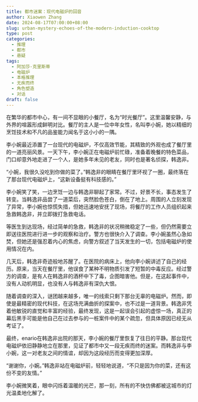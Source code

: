 ```yaml
---
title: 都市迷案：现代电磁炉的回音
author: Xiaowen Zhang
date: 2024-08-17T07:00:00+08:00
slug: urban-mystery-echoes-of-the-modern-induction-cooktop
type: post
categories:
  - 推理
  - 都市
  - 悬疑
tags:
  - 阿加莎·克里斯蒂
  - 电磁炉
  - 本格推理
  - 无疾而终
  - 角色塑造
  - 对话
draft: false
---
```


在繁华的都市中心，有一间不显眼的小餐厅，名为“时光餐厅”。这里温馨安静，与外界的喧嚣形成鲜明对比。餐厅的主人是一位中年女性，名叫李小婉，她以精细的烹饪技术和不凡的品鉴能力闻名于这小小的一隅。

李小婉最近添置了一台现代的电磁炉，不仅高效节能，其精致的外观也成了餐厅里的一道亮丽风景。一天下午，李小婉正在电磁炉前忙碌，准备着晚餐的特色菜品，门口却意外地走进了一个人，是她多年未见的老友，同时也是著名侦探，韩逸非。

“小婉，我很久没吃到你做的菜了。”韩逸非的眼睛在餐厅里环视了一圈，最终落在了那台现代电磁炉上，“这新设备挺有科技感的。”

李小婉笑了笑，一边烹饪一边与韩逸非聊起了家常。不过，好景不长，事态发生了转变。当韩逸非品尝了一道菜后，突然脸色苍白，倒在了地上。周围的人立刻发现了异常，李小婉也惊慌失措，但她迅速地安抚了现场，将餐厅的工作人员组织起来急救韩逸非，并立即拨打急救电话。

等医生到达现场，经过简单的急救，韩逸非的状况稍微稳定了一些，但仍然需要立即送往医院进行进一步的观察和治疗。警方也很快介入了调查。李小婉虽然心急如焚，但她还是强忍着内心的焦虑，向警方叙述了当天发生的一切，包括电磁炉的使用情况在内。

几天后，韩逸非奇迹般地苏醒了。在医院的病床上，他向李小婉讲述了自己的经历。原来，当天在餐厅里，他误食了某种不明物质引发了短暂的中毒反应。经过警方的调查，是有人在韩逸非的酒杯中下了毒，企图暗害他。但是，在这起事件中，没有人动机明显，也没有人与韩逸非有深仇大恨。

随着调查的深入，谜团越来越多，唯一的线索只剩下那台无辜的电磁炉。然而，即使是最精密的现代科技，在这场充满曲折的探案中，也不过是一道背景。韩逸非凭着他敏锐的直觉和丰富的经验，最终发现，这是一起误会引起的虚惊一场，真正的幕后黑手可能是他自己在过去参与的一桩案件中的某个疏忽，但具体原因已经无从考证了。

最终，enario在韩逸非出院的那天，李小婉的餐厅里恢复了往日的平静。那台现代电磁炉依旧静静地立在那里，见证了都市中又一段无疾而终的迷案。而韩逸非与李小婉，这一对老友之间的情谊，却因为这段经历而变得更加深厚。

“谢谢你，小婉。”韩逸非站在电磁炉前，轻轻地说道，“不只是因为你的菜，还有这份不变的友情。”

李小婉微笑着，眼中闪烁着温暖的光芒，那一刻，所有的不快仿佛都被这城市的灯光温柔地化解了。